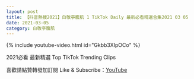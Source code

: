 ```yaml
---
layout: post
title: 【抖音熱搜2021】白敬亭腹肌 1 TikTok Daily 最新必看精選合集2021 03 05
date: 2021-03-05
category: 白敬亭腹肌
---
```


{% include youtube-video.html id="Gkbb3XIpOCo" %}

2021必看 最新精選 Top TikTok Trending Clips

喜歡請點贊轉發加訂閱 Like & Subscribe：[YouTube](https://www.youtube.com/channel/UCAoR7VcanIPd04uEq_GIylA/videos)

